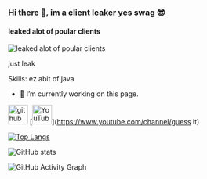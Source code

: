 ### Hi there 👋, im a client leaker yes swag :sunglasses:
#### leaked alot of poular clients
![leaked alot of poular clients](https://i.ytimg.com/vi/88QBSx6J-uE/hqdefault.jpg)

just leak

Skills: ez abit of java

- 🔭 I’m currently working on this page. 


[<img src='https://cdn.jsdelivr.net/npm/simple-icons@3.0.1/icons/github.svg' alt='github' height='40'>](https://github.com/goztb22)  [<img src='https://cdn.jsdelivr.net/npm/simple-icons@3.0.1/icons/youtube.svg' alt='YouTube' height='40'>](https://www.youtube.com/channel/guess it)  

[![Top Langs](https://github-readme-stats.vercel.app/api/top-langs/?username=goztb22)](https://github.com/anuraghazra/github-readme-stats)

![GitHub stats](https://github-readme-stats.vercel.app/api?username=goztb22&show_icons=true)  

![GitHub Activity Graph](https://activity-graph.herokuapp.com/graph?username=goztb22)  

